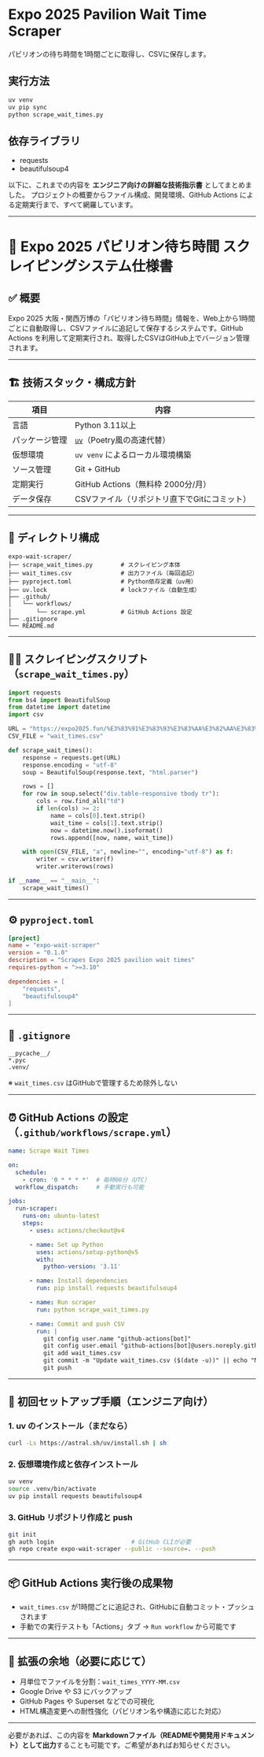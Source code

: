 # Expo 2025 Pavilion Wait Time Scraper

パビリオンの待ち時間を1時間ごとに取得し、CSVに保存します。

## 実行方法

```bash
uv venv
uv pip sync
python scrape_wait_times.py
```

## 依存ライブラリ
- requests
- beautifulsoup4

以下に、これまでの内容を **エンジニア向けの詳細な技術指示書** としてまとめました。
プロジェクトの概要からファイル構成、開発環境、GitHub Actions による定期実行まで、すべて網羅しています。

---

# 📄 Expo 2025 パビリオン待ち時間 スクレイピングシステム仕様書

## ✅ 概要

Expo 2025 大阪・関西万博の「パビリオン待ち時間」情報を、Web上から1時間ごとに自動取得し、CSVファイルに追記して保存するシステムです。GitHub Actions を利用して定期実行され、取得したCSVはGitHub上でバージョン管理されます。

---

## 🏗️ 技術スタック・構成方針

| 項目      | 内容                                                                      |
| ------- | ----------------------------------------------------------------------- |
| 言語      | Python 3.11以上                                                           |
| パッケージ管理 | [`uv`](https://astral.sh/blog/uv-python-package-manager/)（Poetry風の高速代替） |
| 仮想環境    | `uv venv` によるローカル環境構築                                                   |
| ソース管理   | Git + GitHub                                                            |
| 定期実行    | GitHub Actions（無料枠 2000分/月）                                             |
| データ保存   | CSVファイル（リポジトリ直下でGitにコミット）                                               |

---

## 📁 ディレクトリ構成

```
expo-wait-scraper/
├── scrape_wait_times.py        # スクレイピング本体
├── wait_times.csv              # 出力ファイル（毎回追記）
├── pyproject.toml              # Python依存定義（uv用）
├── uv.lock                     # lockファイル（自動生成）
├── .github/
│   └── workflows/
│       └── scrape.yml          # GitHub Actions 設定
├── .gitignore
└── README.md
```

---

## 🧑‍💻 スクレイピングスクリプト（`scrape_wait_times.py`）

```python
import requests
from bs4 import BeautifulSoup
from datetime import datetime
import csv

URL = "https://expo2025.fun/%E3%83%91%E3%83%93%E3%83%AA%E3%82%AA%E3%83%B3%E5%BE%85%E3%81%A1%E6%99%82%E9%96%93/"
CSV_FILE = "wait_times.csv"

def scrape_wait_times():
    response = requests.get(URL)
    response.encoding = "utf-8"
    soup = BeautifulSoup(response.text, "html.parser")

    rows = []
    for row in soup.select("div.table-responsive tbody tr"):
        cols = row.find_all("td")
        if len(cols) >= 2:
            name = cols[0].text.strip()
            wait_time = cols[1].text.strip()
            now = datetime.now().isoformat()
            rows.append([now, name, wait_time])

    with open(CSV_FILE, "a", newline="", encoding="utf-8") as f:
        writer = csv.writer(f)
        writer.writerows(rows)

if __name__ == "__main__":
    scrape_wait_times()
```

---

## ⚙️ `pyproject.toml`

```toml
[project]
name = "expo-wait-scraper"
version = "0.1.0"
description = "Scrapes Expo 2025 pavilion wait times"
requires-python = ">=3.10"

dependencies = [
    "requests",
    "beautifulsoup4"
]
```

---

## 📌 `.gitignore`

```gitignore
__pycache__/
*.pyc
.venv/
```

※ `wait_times.csv` はGitHubで管理するため除外しない

---

## ⏰ GitHub Actions の設定（`.github/workflows/scrape.yml`）

```yaml
name: Scrape Wait Times

on:
  schedule:
    - cron: '0 * * * *'  # 毎時00分（UTC）
  workflow_dispatch:     # 手動実行も可能

jobs:
  run-scraper:
    runs-on: ubuntu-latest
    steps:
      - uses: actions/checkout@v4

      - name: Set up Python
        uses: actions/setup-python@v5
        with:
          python-version: '3.11'

      - name: Install dependencies
        run: pip install requests beautifulsoup4

      - name: Run scraper
        run: python scrape_wait_times.py

      - name: Commit and push CSV
        run: |
          git config user.name "github-actions[bot]"
          git config user.email "github-actions[bot]@users.noreply.github.com"
          git add wait_times.csv
          git commit -m "Update wait_times.csv ($(date -u))" || echo "No changes to commit"
          git push
```

---

## 🚀 初回セットアップ手順（エンジニア向け）

### 1. uv のインストール（まだなら）

```bash
curl -Ls https://astral.sh/uv/install.sh | sh
```

### 2. 仮想環境作成と依存インストール

```bash
uv venv
source .venv/bin/activate
uv pip install requests beautifulsoup4
```

### 3. GitHub リポジトリ作成と push

```bash
git init
gh auth login                      # GitHub CLIが必要
gh repo create expo-wait-scraper --public --source=. --push
```

---

## 📦 GitHub Actions 実行後の成果物

* `wait_times.csv` が1時間ごとに追記され、GitHubに自動コミット・プッシュされます
* 手動での実行テストも「Actions」タブ → `Run workflow` から可能です

---

## 🧩 拡張の余地（必要に応じて）

* 月単位でファイルを分割：`wait_times_YYYY-MM.csv`
* Google Drive や S3 にバックアップ
* GitHub Pages や Superset などでの可視化
* HTML構造変更への耐性強化（パビリオン名や構造に応じた対応）

---

必要があれば、この内容を **Markdownファイル（READMEや開発用ドキュメント）として出力**することも可能です。ご希望があればお知らせください。
